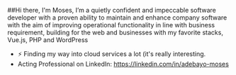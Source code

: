 ##Hi there,
I'm Moses, I’m a quietly confident and impeccable software developer with a proven ability to maintain and enhance company software with the aim of improving operational functionality in line with business requirement, building for the web and businesses with my favorite stacks, Vue.js, PHP and WordPress
- ⚡ Finding my way into cloud services a lot (it's really interesting.
- Acting Professional on LinkedIn: https://linkedin.com/in/adebayo-moses
